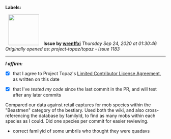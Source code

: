**Labels:**



<a href="https://github.com/wrenffxi"><img src="https://avatars1.githubusercontent.com/u/21246949?v=4" width="96" height="96" hspace="10"></img></a> **Issue by [wrenffxi](https://github.com/wrenffxi)**
_Thursday Sep 24, 2020 at 01:30:46_
_Originally opened as: project-topaz/topaz - Issue 1183_

----

<!-- place 'x' mark between square [] brackets to affirm: -->
**_I affirm:_**
- [x] that I agree to Project Topaz's [Limited Contributor License Agreement](http://project-topaz.com/blob/release/CONTRIBUTOR_AGREEMENT.md), as written on this date
- [x] that I've _tested my code_ since the last commit in the PR, and will test after any later commits

Compared our data against retail captures for mob species within the "Beastmen" category of the bestiary. Used both the wiki, and also cross-referencing the database by familyId, to find as many mobs within each species as I could. Did one species per commit for easier reviewing.

* correct familyid of some umbrils who thought they were quadavs


